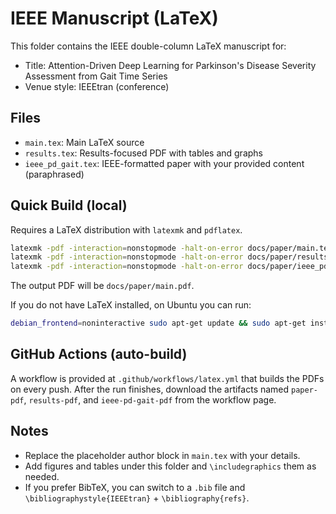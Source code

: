 # IEEE Manuscript (LaTeX)

This folder contains the IEEE double-column LaTeX manuscript for:

- Title: Attention-Driven Deep Learning for Parkinson's Disease Severity Assessment from Gait Time Series
- Venue style: IEEEtran (conference)

## Files
- `main.tex`: Main LaTeX source
- `results.tex`: Results-focused PDF with tables and graphs
- `ieee_pd_gait.tex`: IEEE-formatted paper with your provided content (paraphrased)

## Quick Build (local)
Requires a LaTeX distribution with `latexmk` and `pdflatex`.

```bash
latexmk -pdf -interaction=nonstopmode -halt-on-error docs/paper/main.tex
latexmk -pdf -interaction=nonstopmode -halt-on-error docs/paper/results.tex
latexmk -pdf -interaction=nonstopmode -halt-on-error docs/paper/ieee_pd_gait.tex
```

The output PDF will be `docs/paper/main.pdf`.

If you do not have LaTeX installed, on Ubuntu you can run:

```bash
debian_frontend=noninteractive sudo apt-get update && sudo apt-get install -y texlive-latex-recommended texlive-fonts-recommended texlive-latex-extra latexmk
```

## GitHub Actions (auto-build)
A workflow is provided at `.github/workflows/latex.yml` that builds the PDFs on every push. After the run finishes, download the artifacts named `paper-pdf`, `results-pdf`, and `ieee-pd-gait-pdf` from the workflow page.

## Notes
- Replace the placeholder author block in `main.tex` with your details.
- Add figures and tables under this folder and `\includegraphics` them as needed.
- If you prefer BibTeX, you can switch to a `.bib` file and `\bibliographystyle{IEEEtran}` + `\bibliography{refs}`.
